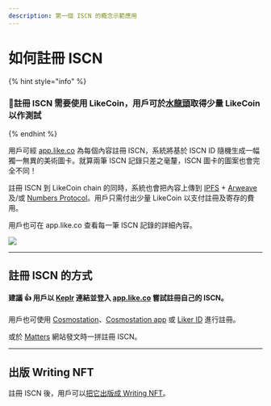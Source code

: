 ```yaml
---
description: 第一個 ISCN 的概念示範應用
---
```


# 如何註冊 ISCN

{% hint style="info" %}
### 📣註冊 ISCN 需要使用 LikeCoin，用戶可於[水龍頭](../../faucet.md)取得少量 LikeCoin 以作測試
{% endhint %}

用戶可經 [app.like.co](https://app.like.co/) 為每個內容註冊 ISCN，系統將基於 ISCN ID 隨機生成一幅獨一無異的美術圖卡。就算兩筆 ISCN 記錄只差之毫釐，ISCN 圖卡的圖案也會完全不同！

註冊 ISCN 到 LikeCoin chain 的同時，系統也會把內容上傳到 [IPFS](https://ipfs.io/) + [Arweave](https://www.arweave.org/) 及/或 [Numbers Protocol](https://www.numbersprotocol.io/)。用戶只需付出少量 LikeCoin 以支付註冊及寄存的費用。

用戶也可在 app.like.co 查看每一筆 ISCN 記錄的詳細內容。

![](../../../.gitbook/assets/app.like.co.png)

***

## 註冊 ISCN 的方式

#### 建議 :thumbsup: 用戶以 [Keplr](keplr.md) 連結並登入 [app.like.co](https://app.like.co/) 嘗試註冊自己的 ISCN。

用戶也可使用 [Cosmostation](../../writing-nft/nft-portal/cosmostation.md)、[Cosmostation app](../../writing-nft/nft-portal/cosmostation-app.md) 或 [Liker ID](../../writing-nft/nft-portal/liker-land-app.md) 進行註冊。

或於 [Matters](matters.md) 網站發文時一拼註冊 ISCN。

***

## 出版 Writing NFT

註冊 ISCN 後，用戶可以[把它出版成 Writing NFT](../../writing-nft/nft-portal/by-iscn-id.md)。&#x20;
